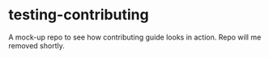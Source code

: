 # testing-contributing
A mock-up repo to see how contributing guide looks in action. Repo will me removed shortly.

